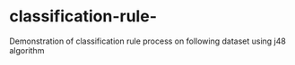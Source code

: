 # classification-rule-
Demonstration of classification rule process on following dataset using j48 algorithm
